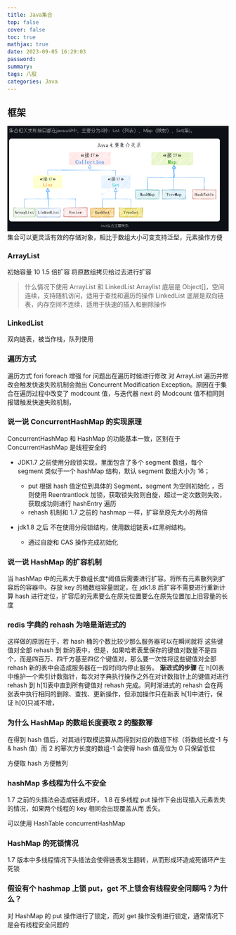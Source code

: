 ```yaml
---
title: Java集合
top: false
cover: false
toc: true
mathjax: true
date: 2023-09-05 16:29:03
password:
summary:
tags: 八股
categories: Java
---
```


## 框架

![asset_img](八股-Java集合/2023-10-10-13-58-05.png)
集合可以更灵活有效的存储对象，相比于数组大小可变支持泛型，元素操作方便

### ArrayList

初始容量 10 1.5 倍扩容 将原数组拷贝给过去进行扩容

> 什么情况下使用 ArrayList 和 LinkedList
> Arraylist 底层是 Object[]，空间连续，支持随机访问，适用于查找和遍历的操作
> LinkedList 底层是双向链表，内存空间不连续，适用于快速的插入和删除操作

### LinkedList

双向链表，被当作栈，队列使用

### 遍历方式

遍历方式 fori foreach 增强 for 问题出在遍历时候进行修改
对 ArrayList 遍历并修改会触发快速失败机制会抛出 Concurrent Modification Exception。原因在于集合在遍历过程中改变了 modcount 值，与迭代器 next 的 Modcount 值不相同则报错触发快速失败机制，

### 说一说 ConcurrentHashMap 的实现原理

ConcurrentHashMap 和 HashMap 的功能基本一致，区别在于 ConcurrentHashMap 是线程安全的

- JDK1.7 之前使用分段锁实现，里面包含了多个 segment 数组，每个 segment 类似于一个 hashMap 结构，默认 segment 数组大小为 16；

  - put 根据 hash 值定位到具体的 Segment，segment 为空则初始化 ，否则使用 Reentrantlock 加锁，获取锁失败则自旋，超过一定次数则失败，获取成功则进行 hashEntry 遍历
  - rehash 机制和 1.7 之前的 hashmap 一样，扩容至原先大小的两倍

- jdk1.8 之后 不在使用分段锁结构，使用数组链表+红黑树结构。
  - 通过自旋和 CAS 操作完成初始化

### 说一说 HashMap 的扩容机制

当 hashMap 中的元素大于数组长度\*阈值后需要进行扩容。将所有元素散列到扩容后的容器中。存放 key 的桶数组容量固定，在 jdk1.8 后扩容不需要进行重新计算 hash 进行定位，扩容后的元素要么在原先位置要么在原先位置加上旧容量的长度

### redis 字典的 rehash 为啥是渐进式的

这样做的原因在于，若 hash 桶的个数比较少那么服务器可以在瞬间就将
这些键值对全部 rehash 到 新的表中，但是，如果哈希表里保存的键值对数量不是四个，而是四百万、四千方基至四亿个键值对，那么要一次性将这些键值对全部 rehash 新的表中会造成服务器在一段时间内停止服务。
**渐进式的步骤**
在 h[0]表中维护一个索引计数指针，每次对字典执行操作之外在对计数指针上的键值对进行 rehash 到 h[1]表中直到所有键值对 rehash 完成。同时渐进式的 rehash 会在两张表中执行相同的删除、查找、更新操作，但添加操作只在新表 h[1]中进行，保证 h[0]只减不增，

### 为什么 HashMap 的数组长度要取 2 的整数幂

在得到 hash 值后，对其进行取模运算从而得到对应的数组下标（将数组长度-1 与& hash 值）而 2 的幂次方长度的数组-1 会使得 hash 值高位为 0 只保留低位

方便取 hash
方便散列

### hashMap 多线程为什么不安全

1.7 之前的头插法会造成链表成环，
1.8 在多线程 put 操作下会出现插入元素丢失的情况，如果两个线程的 key 相同会出现覆盖从而 丢失。

可以使用 HashTable
concurrentHashMap

### HashMap 的死锁情况

1.7 版本中多线程情况下头插法会使得链表发生翻转，从而形成环造成死循环产生死锁

### 假设有个 hashmap 上锁 put，get 不上锁会有线程安全问题吗？为什么？

对 HashMap 的 put 操作进行了锁定，而对 get 操作没有进行锁定，通常情况下是会有线程安全问题的
